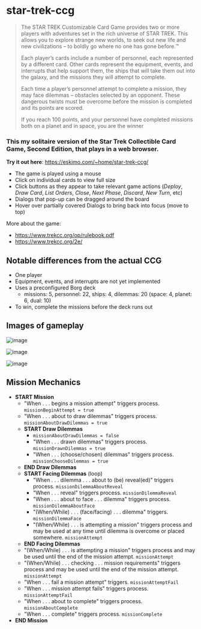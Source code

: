 # star-trek-ccg

> The STAR TREK Customizable Card Game provides two or more players with adventures set in the rich universe of STAR TREK. This allows you to explore strange new worlds, to seek out new life and new civilizations – to boldly go where no one has gone before.™
>
> Each player’s cards include a number of personnel, each represented by a different card. Other cards represent the equipment, events, and interrupts that help support them, the ships that will take them out into the galaxy, and the missions they will attempt to complete.
>
> Each time a player’s personnel attempt to complete a mission, they may face dilemmas – obstacles selected by an opponent. These dangerous twists must be overcome before the mission is completed and its points are scored.
>
> If you reach 100 points, and your personnel have completed missions both on a planet and in space, you are the winner

### This my solitaire version of the Star Trek Collectible Card Game, Second Edition, that plays in a web browser. 

**Try it out here**: https://eskimo.com/~home/star-trek-ccg/

- The game is played using a mouse
- Click on individual cards to view full size
- Click buttons as they appear to take relevant game actions (*Deploy*, *Draw Card*, *List Orders*, *Close*, *Next Phase*, *Discard*, *New Turn*, etc)
- Dialogs that pop-up can be dragged around the board
- Hover over partially covered Dialogs to bring back into focus (move to top)

More about the game:
- https://www.trekcc.org/op/rulebook.pdf
- https://www.trekcc.org/2e/

## Notable differences from the actual CCG

- One player
- Equipment, events, and interrupts are not yet implemented
- Uses a preconfigured Borg deck
    - missions: 5, personnel: 22, ships: 4, dilemmas: 20 (space: 4, planet: 6, dual: 10)
- To win, complete the missions before the deck runs out

## Images of gameplay

![image](https://user-images.githubusercontent.com/2509012/224824548-ab04c3ea-5ebc-48d0-9a58-9e9674881444.png)

![image](https://user-images.githubusercontent.com/2509012/224823161-48266afb-c747-43bb-aa93-79a9eafb6444.png)

![image](https://user-images.githubusercontent.com/2509012/224821860-ed0b2e0f-330f-4479-b454-f0aa256ace73.png)


## Mission Mechanics

- **START Mission**
    - "When . . . begins a mission attempt" triggers process. `missionBeginAttempt = true`
    - "When . . . about to draw dilemmas" triggers process. `missionAboutDrawDilemmas = true`
    - **START Draw Dilemmas**
        - `missionAboutDrawDilemmas = false`
        - "When . . . drawn dilemmas" triggers process. `missionDrawnDilemmas = true`
        - "When . . . (choose/chosen) dilemmas" triggers process. `missionChooseDilemmas = true`
    - **END Draw Dilemmas**
    - **START Facing Dilemmas** (loop)
        - "When . . . dilemma . . . about to (be) reveal(ed)" triggers process. `missionDilemmaAboutReveal`
        - "When . . . reveal" triggers process. `missionDilemmaReveal`
        - "When . . . about to face . . . dilemma" triggers process. `missionDilemmaAboutFace`
        - "(When/While) . . . (face/facing) . . . dilemma" triggers. `missionDilemmaFace`
        - "(When/While) . . . is attempting a mission" triggers process and may be used at any time until dilemma is overcome or placed somewhere. `missionAttempt`
    - **END Facing Dilemmas**
    - "(When/While) . . . is attempting a mission" triggers process and may be used until the end of the mission attempt. `missionAttempt`
    - "(When/While) . . . checking . . . mission requirements" triggers process and may be used until the end of the mission attempt. `missionAttempt`
    - "When . . . fail a mission attempt" triggers. `missionAttemptFail`
    - "When . . . mission attempt fails" triggers process. `missionAttemptFail`	
    - "When . . . about to complete" triggers process. `missionAboutComplete`
    - "When . . . complete" triggers process. `missionComplete`
- **END Mission**

